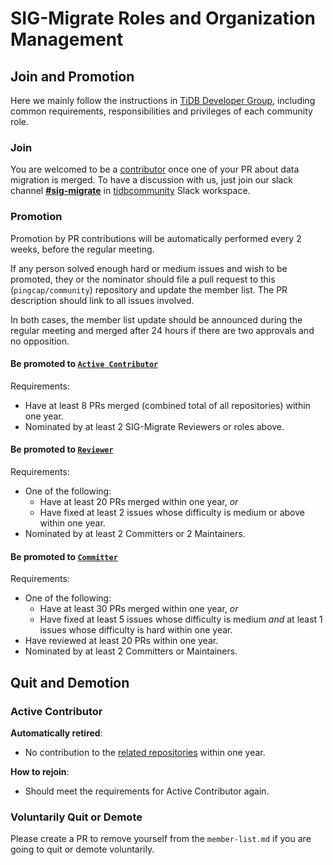 # SIG-Migrate Roles and Organization Management

## Join and Promotion

Here we mainly follow the instructions in [TiDB Developer Group](../../architecture/README.md#tidb-developer-group), including common requirements, responsibilities and privileges of each community role.

### Join

You are welcomed to be a [contributor](../../architecture/README.md#contributor) once one of your PR about data migration is merged.
To have a discussion with us, just join our slack channel **[#sig-migrate](https://slack.tidb.io/invite?team=tidb-community&channel=sig-migrate&ref=github_sig)** in [tidbcommunity](https://pingcap.com/tidbslack) Slack workspace.

### Promotion

Promotion by PR contributions will be automatically performed every 2 weeks, before the regular meeting.

If any person solved enough hard or medium issues and wish to be promoted, they or the nominator should file a pull request to this (`pingcap/community`) repository and update the member list. The PR description should link to all issues involved.

In both cases, the member list update should be announced during the regular meeting and merged after 24 hours if there are two approvals and no opposition.

#### Be promoted to [`Active Contributor`](../../architecture/README.md#active-contributor)

Requirements:

* Have at least 8 PRs merged (combined total of all repositories) within one year.
* Nominated by at least 2 SIG-Migrate Reviewers or roles above.

#### Be promoted to [`Reviewer`](../../architecture/README.md#reviewer)

Requirements:

* One of the following:
    * Have at least 20 PRs merged within one year, *or*
    * Have fixed at least 2 issues whose difficulty is medium or above within one year.
* Nominated by at least 2 Committers or 2 Maintainers.

#### Be promoted to [`Committer`](../../architecture/README.md#committer)

Requirements:

* One of the following:
    * Have at least 30 PRs merged within one year, *or*
    * Have fixed at least 5 issues whose difficulty is medium *and* at least 1 issues whose difficulty is hard within one year.
* Have reviewed at least 20 PRs within one year.
* Nominated by at least 2 Committers or Maintainers.

## Quit and Demotion

### Active Contributor

**Automatically retired**:

* No contribution to the [related repositories](README.md#repositories-projects-and-labels) within one year.

**How to rejoin**:

* Should meet the requirements for Active Contributor again.

### Voluntarily Quit or Demote

Please create a PR to remove yourself from the `member-list.md` if you are
going to quit or demote voluntarily.
